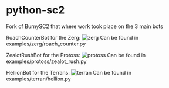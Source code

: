 # python-sc2
Fork of BurnySC2 that where work took place on the 3 main bots

RoachCounterBot for the Zerg: 
![zerg](https://user-images.githubusercontent.com/57527630/123119589-93a2a180-d43b-11eb-86c8-ae6a51b8c7d9.jpg)
Can be found in examples/zerg/roach_counter.py

ZealotRushBot for the Protoss:
![protoss](https://user-images.githubusercontent.com/57527630/123119933-d5cbe300-d43b-11eb-898d-087b0310eba7.jpg)
Can be found in examples/protoss/zealot_rush.py

HellionBot for the Terrans:
![terran](https://user-images.githubusercontent.com/57527630/123119282-49212500-d43b-11eb-8dd9-0d320a30ec13.jpg)
Can be found in examples/terran/hellion.py
